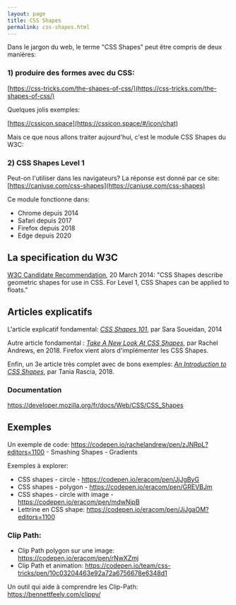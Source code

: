 ```yaml
---
layout: page
title: CSS Shapes
permalink: css-shapes.html
---
```


Dans le jargon du web, le terme "CSS Shapes" peut être compris de deux manières: 

### 1) produire des formes avec du CSS:

[https://css-tricks.com/the-shapes-of-css/](https://css-tricks.com/the-shapes-of-css/)

Quelques jolis exemples:

[https://cssicon.space](https://cssicon.space/#/icon/chat)

Mais ce que nous allons traiter aujourd'hui, c'est le module CSS Shapes du W3C:

### 2) CSS Shapes Level 1

Peut-on l'utiliser dans les navigateurs? La réponse est donné par ce site: 
[https://caniuse.com/css-shapes](https://caniuse.com/css-shapes)

Ce module fonctionne dans:

- Chrome depuis 2014
- Safari depuis 2017
- Firefox depuis 2018
- Edge depuis 2020

## La specification du W3C

[W3C Candidate Recommendation](https://www.w3.org/TR/css-shapes/), 20 March 2014: "CSS Shapes describe geometric shapes for use in CSS. For Level 1, CSS Shapes can be applied to floats."

## Articles explicatifs

L'article explicatif fondamental:
*[CSS Shapes 101](https://alistapart.com/article/css-shapes-101/)*, par Sara Soueidan, 2014

Autre article fondamental : *[Take A New Look At CSS Shapes](https://www.smashingmagazine.com/2018/09/css-shapes/)*, par Rachel Andrews, en 2018. Firefox vient alors d'implémenter les CSS Shapes.

Enfin, un 3e article très complet avec de bons exemples: *[An Introduction to CSS Shapes](https://tympanus.net/codrops/2018/11/29/an-introduction-to-css-shapes/)*, par Tania Rascia, 2018.


### Documentation

https://developer.mozilla.org/fr/docs/Web/CSS/CSS_Shapes

## Exemples

Un exemple de code:
https://codepen.io/rachelandrew/pen/zJNRpL?editors=1100 - Smashing Shapes - Gradients

Exemples à explorer: 

- CSS shapes - circle - https://codepen.io/eracom/pen/JjJgByG
- CSS shapes - polygon - https://codepen.io/eracom/pen/GREVBJm
- CSS shapes - circle with image - https://codepen.io/eracom/pen/mdwNjpB
- Lettrine en CSS shape: https://codepen.io/eracom/pen/JjJgaOM?editors=1100

### Clip Path:
- Clip Path polygon sur une image: https://codepen.io/eracom/pen/rNwXZmj
- Clip Path et animation: https://codepen.io/team/css-tricks/pen/10c03204463e92a72a6756678e6348d1

Un outil qui aide à comprendre les Clip-Path: https://bennettfeely.com/clippy/
